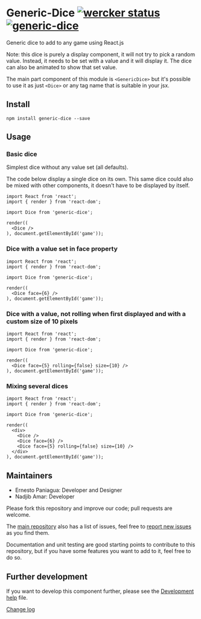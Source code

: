 # Generic-Dice [![wercker status](https://app.wercker.com/status/bad03c20d556f581adbae06b83f1528f/s/master "wercker status")](https://app.wercker.com/project/byKey/bad03c20d556f581adbae06b83f1528f) [![generic-dice](http://img.shields.io/npm/dm/generic-dice.svg)](https://www.npmjs.org/package/generic-dice)

Generic dice to add to any game using React.js

Note: this dice is purely a display component, it will not try to pick a random value.
Instead, it needs to be set with a value and it will display it. 
The dice can also be animated to show that set value.

The main part component of this module is `<GenericDice>` but it's possible to use it as just `<Dice>` or any tag name that is suitable in your jsx.

## Install

```
npm install generic-dice --save
```

## Usage

### Basic dice

Simplest dice without any value set (all defaults).

The code below display a single dice on its own. This same dice could also be mixed with other components, it doesn't have to be displayed by itself.

```
import React from 'react';
import { render } from 'react-dom';

import Dice from 'generic-dice';

render((
  <Dice />
), document.getElementById('game'));
```

### Dice with a value set in face property

```
import React from 'react';
import { render } from 'react-dom';

import Dice from 'generic-dice';

render((
  <Dice face={6} />
), document.getElementById('game'));
```

### Dice with a value, not rolling when first displayed and with a custom size of 10 pixels

```
import React from 'react';
import { render } from 'react-dom';

import Dice from 'generic-dice';

render((
  <Dice face={5} rolling={false} size={10} />
), document.getElementById('game'));
```

### Mixing several dices

```
import React from 'react';
import { render } from 'react-dom';

import Dice from 'generic-dice';

render((
  <div>
    <Dice />
    <Dice face={6} />
    <Dice face={5} rolling={false} size={10} />
  </div>
), document.getElementById('game'));
```

## Maintainers

- Ernesto Paniagua: Developer and Designer
- Nadjib Amar: Developer

Please fork this repository and improve our code; pull requests are welcome.

The [main repository](https://github.com/gyroscopico/generic-dice) also has a list of issues, feel free to [report new issues](https://github.com/gyroscopico/generic-dice/issues) as you find them.

Documentation and unit testing are good starting points to contribute to this repository, but if you have some features you want to add to it, feel free to do so.

## Further development

If you want to develop this component further, please see the [Development help](DEVELOP.md) file.

[Change log](CHANGELOG.md)
